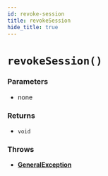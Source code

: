 ```yaml
---
id: revoke-session
title: revokeSession
hide_title: true
---
```


# `revokeSession()`

### Parameters
- none

### Returns
- `void`

### Throws
- **[GeneralException](../error-handling/general-error)**